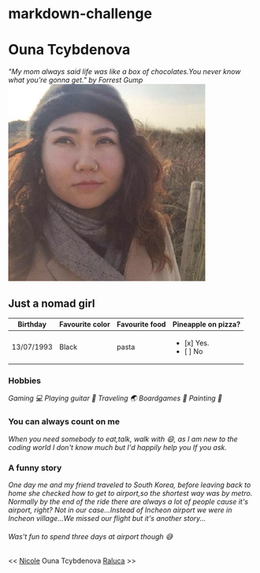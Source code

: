 # markdown-challenge
# Ouna Tcybdenova
*"My mom always said life was like a box of chocolates.You never know what you're gonna get." by Forrest Gump*
![Me](https://github.com/Ouna-Bilegma/markdown-challenge/blob/master/66670076.jpeg)

## Just a nomad girl
Birthday | Favourite color | Favourite food | Pineapple on pizza? |
------------ | ------------- | ------------ | ---------------- |
13/07/1993 | Black | pasta | <ul><li> [x] Yes. </li> <li> [ ] No </li> </ul>|

### Hobbies
*Gaming  :computer: 
Playing guitar :guitar: 
Traveling :earth_asia:
Boardgames  :space_invader: 
Painting  :art:*

### You can always count on me 
*When you need somebody to eat,talk, walk with :smile:, as I am new to the coding world I don't know much but I'd happily help you If you ask.*

### A funny story
*One day me and my friend traveled to South Korea, before leaving back to home she checked how to get to airport,so the shortest way was by metro. Normally by the end of the ride there are always a lot of people cause it's airport, right? Not in our case...Instead of Incheon airport we were in Incheon village...We missed our flight but it's another story...*
###### Was't fun to spend three days at airport though  :sweat_smile:



<< [Nicole]( https://github.com/NicolSaha/markdown-challenge/blob/master/README.md)  Ouna Tcybdenova [Raluca](https://github.com/RalucaElisabetaR/markdown-challenge/blob/master/README.md) >>
